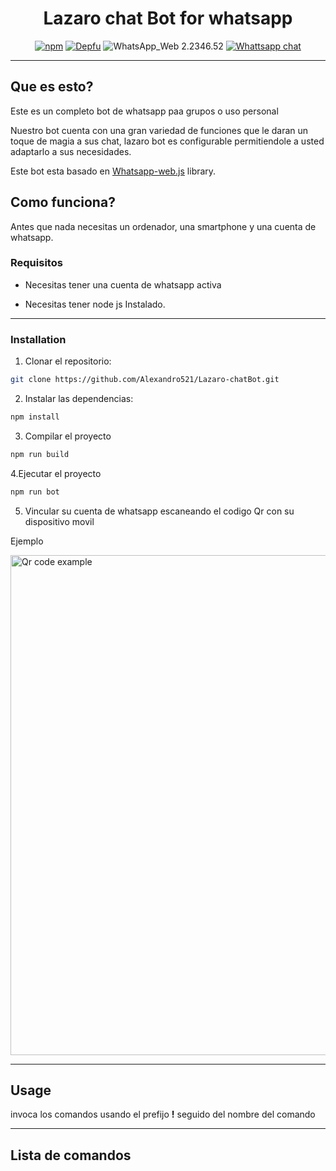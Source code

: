 
<center>

# Lazaro chat Bot for whatsapp

[![npm](https://img.shields.io/npm/v/whatsapp-web.js.svg)](https://www.npmjs.com/package/whatsapp-web.js) [![Depfu](https://badges.depfu.com/badges/4a65a0de96ece65fdf39e294e0c8dcba/overview.svg)](https://depfu.com/github/pedroslopez/whatsapp-web.js?project_id=9765) ![WhatsApp_Web 2.2346.52](https://img.shields.io/badge/WhatsApp_Web-2.2346.52-brightgreen.svg) [![Whattsapp chat](https://img.shields.io/badge/Whattsapp-chat-green.svg)](https://chat.whatsapp.com/IRR8f9RrpT7CCS2QuwooFe)


---

</center>   

## Que es esto?

Este es un completo bot de whatsapp paa grupos o uso personal

Nuestro bot cuenta con una gran variedad de funciones que le daran un toque de magia a sus chat,
lazaro bot es configurable permitiendole a usted adaptarlo a sus necesidades.

Este bot esta basado en [Whatsapp-web.js](https://github.com/pedroslopez/whatsapp-web.js) library.

## Como funciona?

Antes que nada necesitas un ordenador, una smartphone y una cuenta de whatsapp.

### Requisitos

- Necesitas tener una cuenta de whatsapp activa

- Necesitas tener node js Instalado.

---
### Installation

1. Clonar el repositorio:

```bash
git clone https://github.com/Alexandro521/Lazaro-chatBot.git
```

2. Instalar las dependencias:

```bash
npm install
```
3. Compilar el proyecto 

```bash
npm run build
```
4.Ejecutar el proyecto

```bash
npm run bot
```
5. Vincular su cuenta de whatsapp escaneando el codigo Qr con su dispositivo movil

Ejemplo

<img src="https://encrypted-tbn0.gstatic.com/images?q=tbn:ANd9GcQMDPN0Q4-2MYnFWfM0tfvUCItbokDxOn8rkg&s" alt="Qr code example" width="800" heigth="800">

---

## Usage

invoca  los comandos usando el prefijo <strong>!</strong> seguido del nombre del comando

---

## Lista de comandos

